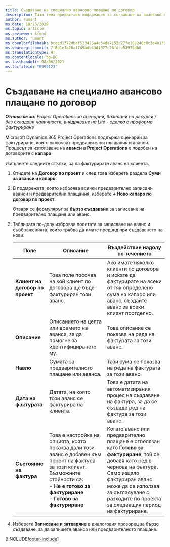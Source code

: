 ```yaml
---
title: Създаване на специално авансово плащане по договор
description: Тази тема предоставя информация за създаване на авансово плащане по договор, ако е необходимо.
author: rumant
ms.date: 10/26/2020
ms.topic: article
ms.reviewer: kfend
ms.author: rumant
ms.openlocfilehash: bceed1372dbaf523426a4c34da7152d77fe108240c8c3e4e1390c43b1cf536a4
ms.sourcegitcommit: 7f8d1e7a16af769adb43d1877c28fdce53975db8
ms.translationtype: HT
ms.contentlocale: bg-BG
ms.lasthandoff: 08/06/2021
ms.locfileid: "6999123"
---
```

# <a name="creating-an-ad-hoc-advance-on-a-contract"></a>Създаване на специално авансово плащане по договор

_**Отнася се за:** Project Operations за сценарии, базирани на ресурси / без складови наличности, внедряване на Lite - сделка с проформа фактуриране_

Microsoft Dynamics 365 Project Operations поддържа сценарии за фактуриране, които включват предварителни плащания и аванси. Процесът за използване на **аванси** в **Project Operations** е подобен на договорите с **капаро**. 

Изпълнете следните стъпки, за да фактурирате аванс на клиента.

1. Отидете на **Договор по проект** и след това изберете раздела **Суми за аванси и капаро**.
2. В подмрежата, която изброява всички предварително записани аванси и предварителни плащания, изберете **+ Ново капаро по договор по проект**. 

    Отваря се формулярът за **бързо създаване** за записване на предварително плащане или аванс.
    
3. Таблицата по-долу изброява полетата за записване на аванс и съображенията, които трябва да имате предвид при създаването на нови:

    | Поле | Описание | Въздействие надолу по течението |
    | --- | --- | --- |
    | **Клиент на договор по проект** | Това поле посочва на кой клиент по договора ще бъде фактуриран този аванс. | Ако имате няколко клиенти по договора и искате да фактурирате на всеки от тях определено сума на капаро или аванс, създайте аванс за всеки клиент поотделно. |
    | **Описание** | Описанието на целта или времето на аванса, за да помогне за идентифицирането му. | Това описание се показва на реда на фактурата за този аванс. |
    | **Навло** | Сумата за предварителното плащане или аванса. | Тази сума се показва на реда на фактурата за този аванс. |
    | **Дата на фактурата** | Датата, на която този аванс се фактурира на клиента. | Това е датата на автоматизирания процес на създаване на фактура, за да се създаде ред на фактура за този аванс. |
    | **Състояние на фактура** | Това е настройка на опцията, която показва дали този аванс е добавен към проект на фактура за този клиент. Възможните стойности са:</br>- **Не е готово за фактуриране**</br>- **Готово за фактуриране** | Когато аванс или предварително плащане е отбелязан като **Готово за фактуриране**, той се добавя като ред в чернова на фактура. Само изцяло фактуриран аванс може да се използва за съгласуване с разходите по проекта за следващия период на фактуриране. |

4. Изберете **Записване и затваряне** в диалоговия прозорец за бързо създаване, за да запишете аванса или предварителното плащане.


[!INCLUDE[footer-include](../../includes/footer-banner.md)]